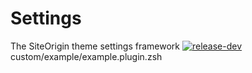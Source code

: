 

# Settings
The SiteOrigin theme settings framework
[![release-dev](https://github.com/DataDog/integrations-core/actions/workflows/release-dev.yml/badge.svg?branch=AI-353%2Fjulia%2Fpgbouncer-metadata)](https://github.com/DataDog/integrations-core/actions/workflows/release-dev.yml)
custom/example/example.plugin.zsh
